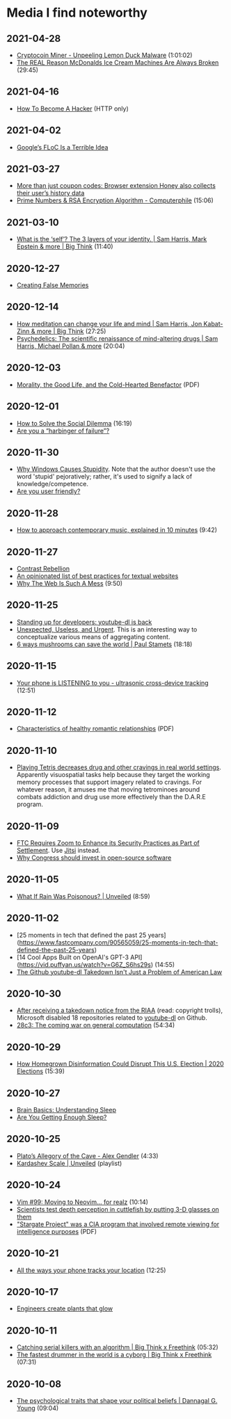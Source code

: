 # Media I find noteworthy

## 2021-04-28

- [Cryptocoin Miner - Unpeeling Lemon Duck Malware](https://vid.puffyan.us/watch?v=D3ynyQV0LLY) (1:01:02)
- [The REAL Reason McDonalds Ice Cream Machines Are Always
  Broken](https://vid.puffyan.us/watch?v=SrDEtSlqJC4) (29:45)

## 2021-04-16

- [How To Become A
  Hacker](http://www.catb.org/~esr/faqs/hacker-howto.html) (HTTP only)

## 2021-04-02

- [Google’s FLoC Is a Terrible Idea](https://www.eff.org/deeplinks/2021/03/googles-floc-terrible-idea)

## 2021-03-27

- [More than just coupon codes: Browser extension Honey also collects
  their user’s history data](https://www.datarequests.org/blog/honey-data-collection/)
- [Prime Numbers & RSA Encryption Algorithm - Computerphile](https://vid.puffyan.us/watch?v=JD72Ry60eP4) (15:06)

## 2021-03-10

- [What is the ‘self’? The 3 layers of your identity. | Sam Harris, Mark
  Epstein & more | Big Think](https://vid.puffyan.us/watch?v=l0TzeH6Zmog) (11:40)

## 2020-12-27

- [Creating False Memories](https://staff.washington.edu/eloftus/Articles/sciam.htm)

## 2020-12-14

- [How meditation can change your life and mind | Sam Harris, Jon
  Kabat-Zinn & more | Big
  Think](https://vid.puffyan.us/watch?v=jCJdl6Vs7wg) (27:25)
- [Psychedelics: The scientific renaissance of mind-altering drugs | Sam
  Harris, Michael Pollan & more](https://vid.puffyan.us/watch?v=5T0LmbWROKY)
  (20:04)

## 2020-12-03

- [Morality, the Good Life, and the Cold-Hearted Benefactor](https://aporia.byu.edu/pdfs/mcmurray-morality_the_good_life_and_the_coldhearted_benefactor.pdf) (PDF)

## 2020-12-01

- [How to Solve the Social
  Dilemma](https://vid.puffyan.us/watch?v=wyxnaaPqbRk) (16:19)
- [Are you a “harbinger of failure”?](https://news.mit.edu/2015/harbinger-failure-consumers-unpopular-products-1223)

## 2020-11-30

- [Why Windows Causes
  Stupidity](https://www.over-yonder.net/~fullermd/rants/winstupid/1).
  Note that the author doesn't use the word 'stupid' pejoratively; rather, it's used to signify a lack of
  knowledge/competence.
- [Are you user
  friendly?](https://www.over-yonder.net/~fullermd/rants/userfriendly/1)

## 2020-11-28

- [How to approach contemporary music, explained in 10 minutes](https://vid.puffyan.us/watch?v=WbE5sfYhxIk) (9:42)

## 2020-11-27

- [Contrast Rebellion](https://contrastrebellion.com/)
- [An opinionated list of best practices for textual
  websites](https://seirdy.one/2020/11/23/website-best-practices.html)
- [Why The Web Is Such A
  Mess](https://vid.puffyan.us/watch?v=OFRjZtYs3wY) (9:50)

## 2020-11-25

- [Standing up for developers: youtube-dl is
  back](https://github.blog/2020-11-16-standing-up-for-developers-youtube-dl-is-back/)
- [Unexpected, Useless, and
  Urgent](https://www.charlieharrington.com/unexpected-useless-and-urgent).
  This is an interesting way to conceptualize various means of
  aggregating content.
- [6 ways mushrooms can save the world | Paul
  Stamets](https://www.ted.com/talks/paul_stamets_6_ways_mushrooms_can_save_the_world) (18:18)

## 2020-11-15

- [Your phone is LISTENING to you - ultrasonic cross-device
  tracking](https://vid.puffyan.us/watch?v=j1FfVK6sj4I) (12:51)

## 2020-11-12

- [Characteristics of healthy romantic
  relationships](https://assets.campbell.edu/wp-content/uploads/2016/12/22122441/characteristics-of-healthy-romantic-relationships.pdf) (PDF)

## 2020-11-10

- [Playing Tetris decreases drug and other cravings in real world
  settings](https://pubmed.ncbi.nlm.nih.gov/26275843/). Apparently
  visuospatial tasks help because they target the working memory
  processes that support imagery related to cravings. For whatever
  reason, it amuses me that moving tetrominoes around combats addiction
  and drug use more effectively than the D.A.R.E program.

## 2020-11-09

- [FTC Requires Zoom to Enhance its Security Practices as Part of
  Settlement](https://www.ftc.gov/news-events/press-releases/2020/11/ftc-requires-zoom-enhance-its-security-practices-part-settlement).
  Use [Jitsi](https://jitsi.org/) instead.
- [Why Congress should invest in open-source software](https://www.brookings.edu/techstream/why-congress-should-invest-in-open-source-software/)

## 2020-11-05

- [What If Rain Was Poisonous? |
  Unveiled](https://vid.puffyan.us/watch?v=D6zprGIbQj4) (8:59)

## 2020-11-02

- [25 moments in tech that defined the past 25 years]
  (https://www.fastcompany.com/90565059/25-moments-in-tech-that-defined-the-past-25-years)
- [14 Cool Apps Built on OpenAI's GPT-3 API]
  (https://vid.puffyan.us/watch?v=G6Z_S6hs29s) (14:55)
- [The Github youtube-dl Takedown Isn't Just a Problem of American
  Law](https://www.eff.org/deeplinks/2020/11/github-youtube-dl-takedown-isnt-just-problem-american-law)

## 2020-10-30

- [After receiving a takedown notice from the RIAA](https://github.com/github/dmca/blob/master/2020/10/2020-10-23-RIAA.md) (read: copyright trolls), Microsoft disabled 18 repositories related to [youtube-dl](https://github.com/ytdl-org/youtube-dl) on Github.
- [28c3: The coming war on general computation](https://vid.puffyan.us/watch?v=HUEvRyemKSg) (54:34)

## 2020-10-29

- [How Homegrown Disinformation Could Disrupt This U.S. Election | 2020
Elections](https://vid.puffyan.us/watch?v=_gNcYdvF1Co) (15:39)

## 2020-10-27

- [Brain Basics: Understanding
  Sleep](https://www.ninds.nih.gov/Disorders/Patient-Caregiver-Education/Understanding-Sleep)
- [Are You Getting Enough
  Sleep?](https://www.cdc.gov/sleep/features/getting-enough-sleep.html)


## 2020-10-25

- [Plato’s Allegory of the Cave - Alex Gendler](https://vid.puffyan.us/watch?v=1RWOpQXTltA) (4:33)
- [Kardashev Scale |
  Unveiled](https://vid.puffyan.us/playlist?list=PLfq8kkw599aDDjXd5nvroklQ9wC3_KLB9)
  (playlist)

## 2020-10-24

- [Vim #99: Moving to Neovim... for
realz](https://vid.puffyan.us/watch?v=T7TAX653_OM) (10:14)
- [Scientists test depth perception in cuttlefish by putting 3-D glasses
  on
  them](https://www.nytimes.com/2020/01/08/science/3d-glasses-cuttlefish.html)
- ["Stargate Project" was a CIA program that involved remote
  viewing for intelligence
  purposes](https://www.cia.gov/library/readingroom/docs/CIA-RDP96-00789R003300210001-2.pdf)
  (PDF)

## 2020-10-21

- [All the ways your phone tracks your
  location](https://vid.puffyan.us/watch?v=GMIY4J8jAUc) (12:25)

## 2020-10-17

- [Engineers create plants that
  glow](https://news.mit.edu/2017/engineers-create-nanobionic-plants-that-glow-1213)

## 2020-10-11

- [Catching serial killers with an algorithm | Big Think x Freethink](https://vid.puffyan.us/watch?v=8BvjAlf2SBk) (05:32)
- [The fastest drummer in the world is a cyborg | Big Think x Freethink](https://vid.puffyan.us/watch?v=V-cz2tiHzEo) (07:31)

## 2020-10-08

- [The psychological traits that shape your political beliefs | Dannagal
G.
Young](https://www.ted.com/talks/dannagal_g_young_the_psychological_traits_that_shape_your_political_beliefs)
(09:04)

